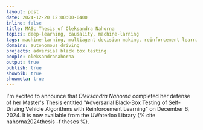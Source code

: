 ```yaml
---
layout: post
date: 2024-12-20 12:00:00-0400
inline: false
title: MASc Thesis of Oleksandra Nahorna
topics: deep-learning, causality, machine-larning
tags: machine-larning, multiagent decision making, reinforcement learning
domains: autonomous driving
projects: adversial black box testing
people: oleksandranahorna
output: true
publish: true
showbib: true 
showmeta: true
---
```


I'm excited to announce that <i>Oleksandra Nahorna</i> completed her defense of her Master's Thesis entitled "Adversarial Black-Box Testing of Self-Driving Vehicle Algorithms with Reinforcement Learning"
on December 6, 2024. It is now available from the UWaterloo Library {% cite nahorna2024thesis -f theses %}.


